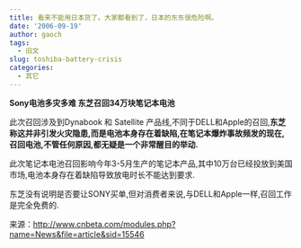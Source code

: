 ```yaml
---
title: 看来不能用日本货了。大家都看到了，日本的东东很危险啊。
date: '2006-09-19'
author: gaoch
tags:
  - 旧文
slug: toshiba-battery-crisis
categories:
  - 其它
---
```


**Sony电池多灾多难 东芝召回34万块笔记本电池**

此次召回涉及到Dynabook 和 Satellite
产品线,不同于DELL和Apple的召回,**东芝称这并非引发火灾隐患,而是电池本身存在着缺陷,在笔记本爆炸事故频发的现在,召回电池,不管任何原因,都无疑是一个非常醒目的举动.**  
  
此次笔记本电池召回影响今年3-5月生产的笔记本产品,其中10万台已经投放到美国市场,电池本身存在着缺陷导致放电时长不能达到要求.  
  
东芝没有说明是否要让SONY买单,但对消费者来说,与DELL和Apple一样,召回工作是完全免费的.

来源：<http://www.cnbeta.com/modules.php?name=News&file=article&sid=15546>  
  
